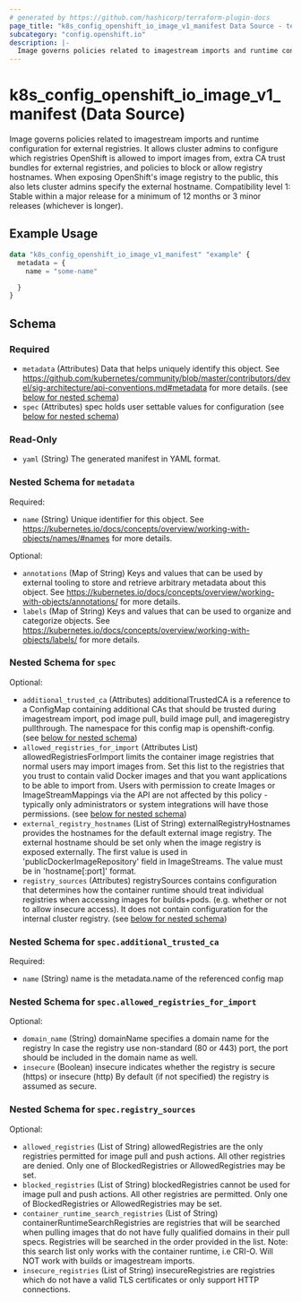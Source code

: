 ```yaml
---
# generated by https://github.com/hashicorp/terraform-plugin-docs
page_title: "k8s_config_openshift_io_image_v1_manifest Data Source - terraform-provider-k8s"
subcategory: "config.openshift.io"
description: |-
  Image governs policies related to imagestream imports and runtime configuration for external registries. It allows cluster admins to configure which registries OpenShift is allowed to import images from, extra CA trust bundles for external registries, and policies to block or allow registry hostnames. When exposing OpenShift's image registry to the public, this also lets cluster admins specify the external hostname.  Compatibility level 1: Stable within a major release for a minimum of 12 months or 3 minor releases (whichever is longer).
---
```


# k8s_config_openshift_io_image_v1_manifest (Data Source)

Image governs policies related to imagestream imports and runtime configuration for external registries. It allows cluster admins to configure which registries OpenShift is allowed to import images from, extra CA trust bundles for external registries, and policies to block or allow registry hostnames. When exposing OpenShift's image registry to the public, this also lets cluster admins specify the external hostname.  Compatibility level 1: Stable within a major release for a minimum of 12 months or 3 minor releases (whichever is longer).

## Example Usage

```terraform
data "k8s_config_openshift_io_image_v1_manifest" "example" {
  metadata = {
    name = "some-name"

  }
}
```

<!-- schema generated by tfplugindocs -->
## Schema

### Required

- `metadata` (Attributes) Data that helps uniquely identify this object. See https://github.com/kubernetes/community/blob/master/contributors/devel/sig-architecture/api-conventions.md#metadata for more details. (see [below for nested schema](#nestedatt--metadata))
- `spec` (Attributes) spec holds user settable values for configuration (see [below for nested schema](#nestedatt--spec))

### Read-Only

- `yaml` (String) The generated manifest in YAML format.

<a id="nestedatt--metadata"></a>
### Nested Schema for `metadata`

Required:

- `name` (String) Unique identifier for this object. See https://kubernetes.io/docs/concepts/overview/working-with-objects/names/#names for more details.

Optional:

- `annotations` (Map of String) Keys and values that can be used by external tooling to store and retrieve arbitrary metadata about this object. See https://kubernetes.io/docs/concepts/overview/working-with-objects/annotations/ for more details.
- `labels` (Map of String) Keys and values that can be used to organize and categorize objects. See https://kubernetes.io/docs/concepts/overview/working-with-objects/labels/ for more details.


<a id="nestedatt--spec"></a>
### Nested Schema for `spec`

Optional:

- `additional_trusted_ca` (Attributes) additionalTrustedCA is a reference to a ConfigMap containing additional CAs that should be trusted during imagestream import, pod image pull, build image pull, and imageregistry pullthrough. The namespace for this config map is openshift-config. (see [below for nested schema](#nestedatt--spec--additional_trusted_ca))
- `allowed_registries_for_import` (Attributes List) allowedRegistriesForImport limits the container image registries that normal users may import images from. Set this list to the registries that you trust to contain valid Docker images and that you want applications to be able to import from. Users with permission to create Images or ImageStreamMappings via the API are not affected by this policy - typically only administrators or system integrations will have those permissions. (see [below for nested schema](#nestedatt--spec--allowed_registries_for_import))
- `external_registry_hostnames` (List of String) externalRegistryHostnames provides the hostnames for the default external image registry. The external hostname should be set only when the image registry is exposed externally. The first value is used in 'publicDockerImageRepository' field in ImageStreams. The value must be in 'hostname[:port]' format.
- `registry_sources` (Attributes) registrySources contains configuration that determines how the container runtime should treat individual registries when accessing images for builds+pods. (e.g. whether or not to allow insecure access).  It does not contain configuration for the internal cluster registry. (see [below for nested schema](#nestedatt--spec--registry_sources))

<a id="nestedatt--spec--additional_trusted_ca"></a>
### Nested Schema for `spec.additional_trusted_ca`

Required:

- `name` (String) name is the metadata.name of the referenced config map


<a id="nestedatt--spec--allowed_registries_for_import"></a>
### Nested Schema for `spec.allowed_registries_for_import`

Optional:

- `domain_name` (String) domainName specifies a domain name for the registry In case the registry use non-standard (80 or 443) port, the port should be included in the domain name as well.
- `insecure` (Boolean) insecure indicates whether the registry is secure (https) or insecure (http) By default (if not specified) the registry is assumed as secure.


<a id="nestedatt--spec--registry_sources"></a>
### Nested Schema for `spec.registry_sources`

Optional:

- `allowed_registries` (List of String) allowedRegistries are the only registries permitted for image pull and push actions. All other registries are denied.  Only one of BlockedRegistries or AllowedRegistries may be set.
- `blocked_registries` (List of String) blockedRegistries cannot be used for image pull and push actions. All other registries are permitted.  Only one of BlockedRegistries or AllowedRegistries may be set.
- `container_runtime_search_registries` (List of String) containerRuntimeSearchRegistries are registries that will be searched when pulling images that do not have fully qualified domains in their pull specs. Registries will be searched in the order provided in the list. Note: this search list only works with the container runtime, i.e CRI-O. Will NOT work with builds or imagestream imports.
- `insecure_registries` (List of String) insecureRegistries are registries which do not have a valid TLS certificates or only support HTTP connections.
